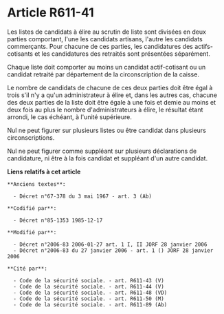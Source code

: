 # Article R611-41

Les listes de candidats à élire au scrutin de liste sont divisées en deux parties comportant, l'une les candidats artisans,
l'autre les candidats commerçants. Pour chacune de ces parties, les candidatures des actifs-cotisants et les candidatures des
retraités sont présentées séparément.

Chaque liste doit comporter au moins un candidat actif-cotisant ou un candidat retraité par département de la circonscription
de la caisse.

Le nombre de candidats de chacune de ces deux parties doit être égal à trois s'il n'y a qu'un administrateur à élire et, dans
les autres cas, chacune des deux parties de la liste doit être égale à une fois et demie au moins et deux fois au plus le
nombre d'administrateurs à élire, le résultat étant arrondi, le cas échéant, à l'unité supérieure.

Nul ne peut figurer sur plusieurs listes ou être candidat dans plusieurs circonscriptions.

Nul ne peut figurer comme suppléant sur plusieurs déclarations de candidature, ni être à la fois candidat et suppléant d'un
autre candidat.

**Liens relatifs à cet article**

	**Anciens textes**:

	  - Décret n°67-378 du 3 mai 1967 - art. 3 (Ab)

	**Codifié par**:

	  - Décret n°85-1353 1985-12-17

	**Modifié par**:

	  - Décret n°2006-83 2006-01-27 art. 1 I, II JORF 28 janvier 2006
	  - Décret n°2006-83 du 27 janvier 2006 - art. 1 () JORF 28 janvier 2006

	**Cité par**:

	  - Code de la sécurité sociale. - art. R611-43 (V)
	  - Code de la sécurité sociale. - art. R611-44 (V)
	  - Code de la sécurité sociale. - art. R611-48 (VD)
	  - Code de la sécurité sociale. - art. R611-50 (M)
	  - Code de la sécurité sociale. - art. R611-89 (Ab)
